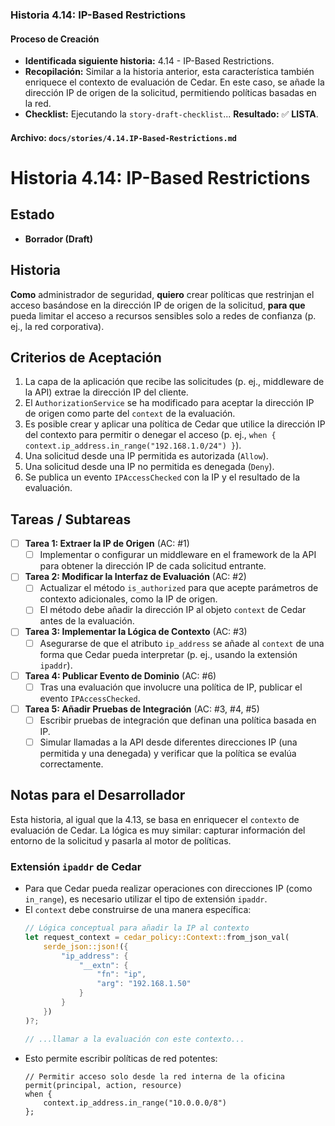 ### **Historia 4.14: IP-Based Restrictions**

#### **Proceso de Creación**
* **Identificada siguiente historia:** 4.14 - IP-Based Restrictions.
* **Recopilación:** Similar a la historia anterior, esta característica también enriquece el contexto de evaluación de Cedar. En este caso, se añade la dirección IP de origen de la solicitud, permitiendo políticas basadas en la red.
* **Checklist:** Ejecutando la `story-draft-checklist`... **Resultado:** ✅ **LISTA**.

#### **Archivo: `docs/stories/4.14.IP-Based-Restrictions.md`**

# Historia 4.14: IP-Based Restrictions

## Estado
- **Borrador (Draft)**

## Historia
**Como** administrador de seguridad,
**quiero** crear políticas que restrinjan el acceso basándose en la dirección IP de origen de la solicitud,
**para que** pueda limitar el acceso a recursos sensibles solo a redes de confianza (p. ej., la red corporativa).

## Criterios de Aceptación
1.  La capa de la aplicación que recibe las solicitudes (p. ej., middleware de la API) extrae la dirección IP del cliente.
2.  El `AuthorizationService` se ha modificado para aceptar la dirección IP de origen como parte del `context` de la evaluación.
3.  Es posible crear y aplicar una política de Cedar que utilice la dirección IP del contexto para permitir o denegar el acceso (p. ej., `when { context.ip_address.in_range("192.168.1.0/24") }`).
4.  Una solicitud desde una IP permitida es autorizada (`Allow`).
5.  Una solicitud desde una IP no permitida es denegada (`Deny`).
6.  Se publica un evento `IPAccessChecked` con la IP y el resultado de la evaluación.

## Tareas / Subtareas
- [ ] **Tarea 1: Extraer la IP de Origen** (AC: #1)
    - [ ] Implementar o configurar un middleware en el framework de la API para obtener la dirección IP de cada solicitud entrante.
- [ ] **Tarea 2: Modificar la Interfaz de Evaluación** (AC: #2)
    - [ ] Actualizar el método `is_authorized` para que acepte parámetros de contexto adicionales, como la IP de origen.
    - [ ] El método debe añadir la dirección IP al objeto `context` de Cedar antes de la evaluación.
- [ ] **Tarea 3: Implementar la Lógica de Contexto** (AC: #3)
    - [ ] Asegurarse de que el atributo `ip_address` se añade al `context` de una forma que Cedar pueda interpretar (p. ej., usando la extensión `ipaddr`).
- [ ] **Tarea 4: Publicar Evento de Dominio** (AC: #6)
    - [ ] Tras una evaluación que involucre una política de IP, publicar el evento `IPAccessChecked`.
- [ ] **Tarea 5: Añadir Pruebas de Integración** (AC: #3, #4, #5)
    - [ ] Escribir pruebas de integración que definan una política basada en IP.
    - [ ] Simular llamadas a la API desde diferentes direcciones IP (una permitida y una denegada) y verificar que la política se evalúa correctamente.

## Notas para el Desarrollador
Esta historia, al igual que la 4.13, se basa en enriquecer el `contexto` de evaluación de Cedar. La lógica es muy similar: capturar información del entorno de la solicitud y pasarla al motor de políticas.

### Extensión `ipaddr` de Cedar
* Para que Cedar pueda realizar operaciones con direcciones IP (como `in_range`), es necesario utilizar el tipo de extensión `ipaddr`.
* El `context` debe construirse de una manera específica:
    ```rust
    // Lógica conceptual para añadir la IP al contexto
    let request_context = cedar_policy::Context::from_json_val(
        serde_json::json!({
            "ip_address": {
                "__extn": {
                    "fn": "ip",
                    "arg": "192.168.1.50"
                }
            }
        })
    )?;
    
    // ...llamar a la evaluación con este contexto...
    ```
* Esto permite escribir políticas de red potentes:
    ```cedar
    // Permitir acceso solo desde la red interna de la oficina
    permit(principal, action, resource)
    when { 
        context.ip_address.in_range("10.0.0.0/8")
    };
    ```